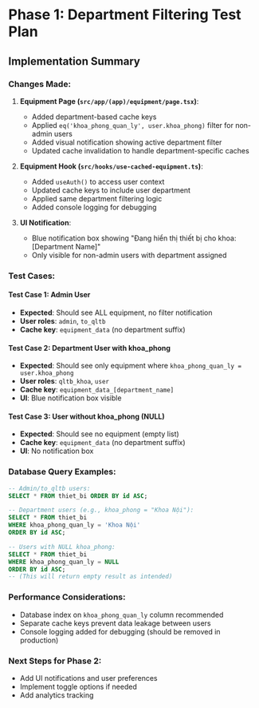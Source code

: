# Phase 1: Department Filtering Test Plan

## Implementation Summary

### Changes Made:
1. **Equipment Page (`src/app/(app)/equipment/page.tsx`)**:
   - Added department-based cache keys
   - Applied `eq('khoa_phong_quan_ly', user.khoa_phong)` filter for non-admin users
   - Added visual notification showing active department filter
   - Updated cache invalidation to handle department-specific caches

2. **Equipment Hook (`src/hooks/use-cached-equipment.ts`)**:
   - Added `useAuth()` to access user context
   - Updated cache keys to include user department
   - Applied same department filtering logic
   - Added console logging for debugging

3. **UI Notification**:
   - Blue notification box showing "Đang hiển thị thiết bị cho khoa: [Department Name]"
   - Only visible for non-admin users with department assigned

### Test Cases:

#### Test Case 1: Admin User
- **Expected**: Should see ALL equipment, no filter notification
- **User roles**: `admin`, `to_qltb`
- **Cache key**: `equipment_data` (no department suffix)

#### Test Case 2: Department User with khoa_phong
- **Expected**: Should see only equipment where `khoa_phong_quan_ly = user.khoa_phong`
- **User roles**: `qltb_khoa`, `user`
- **Cache key**: `equipment_data_[department_name]`
- **UI**: Blue notification box visible

#### Test Case 3: User without khoa_phong (NULL)
- **Expected**: Should see no equipment (empty list)
- **Cache key**: `equipment_data` (no department suffix)
- **UI**: No notification box

### Database Query Examples:

```sql
-- Admin/to_qltb users:
SELECT * FROM thiet_bi ORDER BY id ASC;

-- Department users (e.g., khoa_phong = "Khoa Nội"):
SELECT * FROM thiet_bi 
WHERE khoa_phong_quan_ly = 'Khoa Nội' 
ORDER BY id ASC;

-- Users with NULL khoa_phong:
SELECT * FROM thiet_bi 
WHERE khoa_phong_quan_ly = NULL 
ORDER BY id ASC;
-- (This will return empty result as intended)
```

### Performance Considerations:
- Database index on `khoa_phong_quan_ly` column recommended
- Separate cache keys prevent data leakage between users
- Console logging added for debugging (should be removed in production)

### Next Steps for Phase 2:
- Add UI notifications and user preferences
- Implement toggle options if needed
- Add analytics tracking
